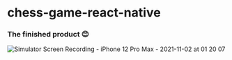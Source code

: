# chess-game-react-native
### The finished product 😊

![Simulator Screen Recording - iPhone 12 Pro Max - 2021-11-02 at 01 20 07](https://user-images.githubusercontent.com/36506774/140485632-fb1e3615-6598-4a43-b7d3-98086b38b9a9.gif)

